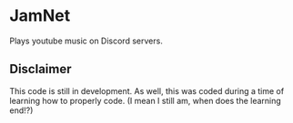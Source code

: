 # JamNet

Plays youtube music on Discord servers.

## Disclaimer 

This code is still in development. As well, this was coded during a time of learning how to properly code. (I mean I still am, when does the learning end!?)
